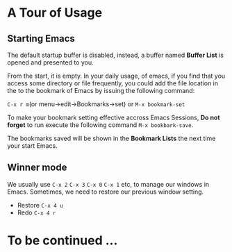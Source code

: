 # A Tour of Usage

## Starting Emacs
The default startup buffer is disabled, instead, a buffer named **Buffer List**
is opened and presented to you.

From the start, it is empty. In your daily usage, of emacs, if you find that you
access some directory or file frequently, you could add the file location in the
to the bookmark of Emacs by issuing the following command:

`C-x r m`(or menu->edit->Bookmarks->set) or `M-x bookmark-set`

To make your bookmark setting effective accross Emacs Sessions, **Do not forget**
to run execute the following command
`M-x bookbark-save`.

The bookmarks saved will be shown in the **Bookmark Lists** the next time your start
Emacs.

## Winner mode
We usually use `C-x 2` `C-x 3` `C-x 0` `C-x 1` etc, to manage our windows in Emacs.
Sometimes, we need to restore our previous window setting.
* Restore `C-x 4 u`
* Redo `C-x 4 r`

# To be continued ...
